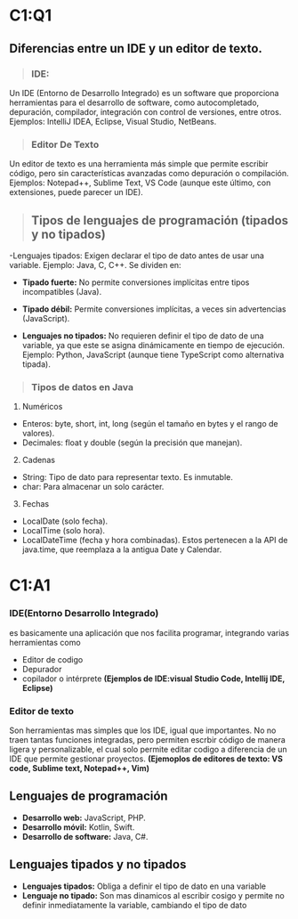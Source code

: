 # C1:Q1

## Diferencias entre un IDE y un editor de texto.

>### IDE:
Un IDE (Entorno de Desarrollo Integrado) es un software que proporciona herramientas para el desarrollo de software, como autocompletado, depuración, compilador, integración con control de versiones, entre otros. Ejemplos: IntelliJ IDEA, Eclipse, Visual Studio, NetBeans.

>### Editor De Texto
Un editor de texto es una herramienta más simple que permite escribir código, pero sin características avanzadas como depuración o compilación. Ejemplos: Notepad++, Sublime Text, VS Code (aunque este último, con extensiones, puede parecer un IDE).

>## Tipos de lenguajes de programación (tipados y no tipados)
-Lenguajes tipados: Exigen declarar el tipo de dato antes de usar una variable. Ejemplo: Java, C, C++. Se dividen en:
- **Tipado fuerte:** No permite conversiones implícitas entre tipos incompatibles (Java).
- **Tipado débil:** Permite conversiones implícitas, a veces sin advertencias (JavaScript).

- **Lenguajes no tipados:** No requieren definir el tipo de dato de una variable, ya que este se asigna dinámicamente en tiempo de ejecución. Ejemplo: Python, JavaScript (aunque tiene TypeScript como alternativa tipada).

>### Tipos de datos en Java
1. Numéricos
- Enteros: byte, short, int, long (según el tamaño en bytes y el rango de valores).
- Decimales: float y double (según la precisión que manejan).
2. Cadenas
- String: Tipo de dato para representar texto. Es inmutable.
- char: Para almacenar un solo carácter.
3. Fechas
- LocalDate (solo fecha).
- LocalTime (solo hora).
- LocalDateTime (fecha y hora combinadas).
Estos pertenecen a la API de java.time, que reemplaza a la antigua Date y Calendar.

# C1:A1

### IDE(Entorno Desarrollo Integrado)
es basicamente una aplicación que nos facilita programar, integrando varias herramientas como 
- Editor de codigo
- Depurador
- copilador o intérprete
**(Ejemplos de IDE:visual Studio Code, Intellij IDE, Eclipse)**

### Editor de texto
Son herramientas mas simples que los IDE, igual que importantes. No no traen tantas funciones integradas, pero permiten escrbir código de manera ligera y personalizable, el cual solo permite editar codigo a diferencia de un IDE que permite gestionar proyectos.
**(Ejemoplos de editores de texto: VS code, Sublime text, Notepad++, Vim)**

## Lenguajes de programación
- **Desarrollo web:** JavaScript, PHP.
- **Desarrollo móvil:** Kotlin, Swift.
- **Desarrollo de software:** Java, C#.

## Lenguajes tipados y no tipados
- **Lenguajes tipados:** Obliga a definir el tipo de dato en una variable
- **Lenguaje no tipado:** Son mas dinamicos al escribir cosigo y permite no definir inmediatamente la variable, cambiando el tipo de dato